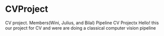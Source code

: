 # CVProject
CV project. Members(Wini, Julius, and Bilal)
Pipeline CV Projectx
Hello! this our project for CV and were are doing a classical computer vision pipeline
